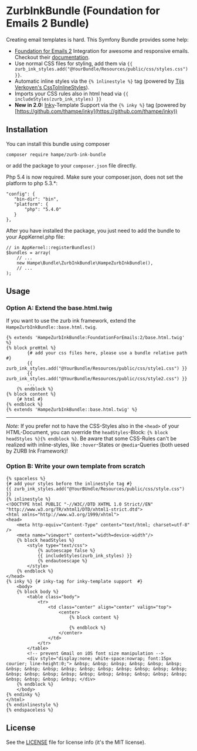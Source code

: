 # ZurbInkBundle (Foundation for Emails 2 Bundle)
Creating email templates is hard.
This Symfony Bundle provides some help:

* [Foundation for Emails 2](https://github.com/zurb/foundation-emails) Integration for awesome and responsive emails. Checkout  their [documentation](http://foundation.zurb.com/emails.html).
* Use normal CSS files for styling, add them via `{{ zurb_ink_styles.add("@YourBundle/Resources/public/css/styles.css") }}`.
* Automatic inline styles via the `{% ìnlinestyle %}` tag (powered by [Tijs Verkoyen's CssToInlineStyles](https://github.com/tijsverkoyen/CssToInlineStyles)).
* Imports your CSS rules also in html head via `{{ includeStyles(zurb_ink_styles) }}`
* **New in 2.0:** [Inky](https://github.com/zurb/inky)-Template Support via the `{% inky %}` tag (powered by [https://github.com/thampe/inky](https://github.com/thampe/inky)) 


## Installation

You can install this bundle using composer

    composer require hampe/zurb-ink-bundle
or add the package to your `composer.json` file directly.

Php 5.4 is now required. Make sure your composer.json, does not set the platform to php 5.3.*:

    "config": {
       "bin-dir": "bin",
       "platform": {
           "php": "5.4.0" 
       }
    },



After you have installed the package, you just need to add the bundle to your AppKernel.php file:

    // in AppKernel::registerBundles()
    $bundles = array(
        // ...
        new Hampe\Bundle\ZurbInkBundle\HampeZurbInkBundle(),
        // ...
    );

## Usage

### Option A: Extend the base.html.twig
If you want to use the zurb ink framework, extend the `HampeZurbInkBundle::base.html.twig`.

    {% extends 'HampeZurbInkBundle:FoundationForEmails:2/base.html.twig' %}
    {% block preHtml %}
            {# add your css files here, please use a bundle relative path #}
            {{ zurb_ink_styles.add("@YourBundle/Resources/public/css/style1.css") }}
            {{ zurb_ink_styles.add("@YourBundle/Resources/public/css/style2.css") }}
            ...
        {% endblock %}
    {% block content %}
        {# html #}
    {% endblock %}
    {% extends 'HampeZurbInkBundle::base.html.twig' %}

---  

*Note:* If you prefer not to have the CSS-Styles also in the `<head>` of your HTML-Document, you can override the `headStyles`-Block: `{% block headStyles %}{% endblock %}`. Be aware that some CSS-Rules can't be realized with inline-styles, like `:hover`-States or `@media`-Queries (both uesed by ZURB Ink Framework)!

### Option B: Write your own template from scratch

    {% spaceless %}
    {# add your styles before the inlinestyle tag #}
    {{ zurb_ink_styles.add("@YourBUndle/Resources/public/css/style.css") }}
    {% inlinestyle %}
    <!DOCTYPE html PUBLIC "-//W3C//DTD XHTML 1.0 Strict//EN" "http://www.w3.org/TR/xhtml1/DTD/xhtml1-strict.dtd">
    <html xmlns="http://www.w3.org/1999/xhtml">
    <head>
        <meta http-equiv="Content-Type" content="text/html; charset=utf-8" />
        <meta name="viewport" content="width=device-width"/>
        {% block headStyles %}
            <style type="text/css">
                {% autoescape false %}
                {{ includeStyles(zurb_ink_styles) }}
                {% endautoescape %}
            </style>
        {% endblock %}
    </head>
    {% inky %} {# inky-tag for inky-template support  #}
        <body>
        {% block body %}
            <table class="body">
                <tr>
                    <td class="center" align="center" valign="top">
                        <center>
                            {% block content %}

                            {% endblock %}
                        </center>
                    </td>
                </tr>
            </table>
            <!-- prevent Gmail on iOS font size manipulation -->
            <div style="display:none; white-space:nowrap; font:15px courier; line-height:0;"> &nbsp; &nbsp; &nbsp; &nbsp; &nbsp; &nbsp; &nbsp; &nbsp; &nbsp; &nbsp; &nbsp; &nbsp; &nbsp; &nbsp; &nbsp; &nbsp; &nbsp; &nbsp; &nbsp; &nbsp; &nbsp; &nbsp; &nbsp; &nbsp; &nbsp; &nbsp; &nbsp; &nbsp; &nbsp; &nbsp; </div>
        {% endblock %}
        </body>
    {% endinky %}
    </html>
    {% endinlinestyle %}
    {% endspaceless %}
    
## License
See the [LICENSE](LICENSE) file for license info (it's the MIT license).
